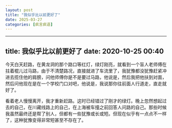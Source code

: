 ```yaml
---
layout: post
title: "我似乎比以前更好了"
date: 2025-03-27
categories: [疯言疯语]
---
```


---
title: 我似乎比以前更好了
date: 2020-10-25 00:40
---
今天白天赶路，在黄龙洞的那个路口等红灯，绿灯刚亮，就看到一个盲人老师傅在拄着棍儿过马路，由于不清楚路况，直接就进了车流里了，我犹豫都没犹豫赶紧冲进去揽住他的肩膀，问他师傅你是不是要过马路，他说是，然后我把他扶到对面，然后问他现在是在一个学校门口对吧，他说是，我说那你往前面人行道走，直走就好了。

看着老人慢慢离开，我才重新赶路。这时已经错过了刚才的绿灯。晚上忽然想起过去的自己，在川藏线路上的自己，在上海被车撞之前回答人问路的自己。那些时候我虽然最终还是帮了别人，但都有一些犹豫或长或短。但现在似乎有一点点不一样了，这种犹豫变得非常短甚至不存在了。